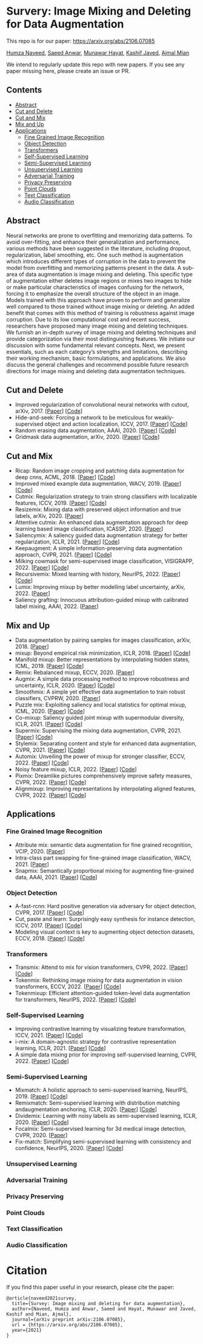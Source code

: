 # Survery: Image Mixing and Deleting for Data Augmentation

This repo is for our paper: https://arxiv.org/abs/2106.07085 

[Humza Naveed](https://scholar.google.com.pk/citations?user=k5dpooQAAAAJ&hl=en), [Saeed Anwar](https://scholar.google.com.au/citations?user=vPJIHywAAAAJ&hl=en), [Munawar Hayat](https://scholar.google.com.au/citations?user=Mx8MbWYAAAAJ&hl=en), [Kashif Javed](https://scholar.google.com.pk/citations?user=yFxpLBwAAAAJ&hl=en), [Ajmal Mian](https://scholar.google.com/citations?user=X589yaIAAAAJ&hl=en)

We intend to regularly update this repo with new papers. If you see any paper missing here, please create an issue or PR. 

## Contents
- [Abstract](#abstract)
- [Cut and Delete](#cut-and-delete)
- [Cut and Mix](#cut-and-mix)
- [Mix and Up](#mix-and-up)
- [Applications](#applications)
  - [Fine Grained Image Recognition](#fine-grained-image-recognition)
  - [Object Detection](#object-detection)
  - [Transformers](#transformers)
  - [Self-Supervised Learning](#self-supervised-learning)
  - [Semi-Supervised Learning](#semi-supervised-learning)
  - [Unsupervised Learning](#unsupervised-learning)
  - [Adversarial Training](#adversarial-training)
  - [Privacy Preserving](#privacy-preserving)
  - [Point Clouds](#point-clouds)
  - [Text Classification](#text-classification)
  - [Audio Classification](#audio-classification)
## Abstract
Neural networks are prone to overfitting and memorizing data patterns. To avoid over-fitting, and enhance
their generalization and performance, various methods have been suggested in the literature, including
dropout, regularization, label smoothing, etc. One such method is augmentation which introduces different
types of corruption in the data to prevent the model from overfitting and memorizing patterns present in
the data. A sub-area of data augmentation is image mixing and deleting. This specific type of augmentation
either deletes image regions or mixes two images to hide or make particular characteristics of images confusing
for the network, forcing it to emphasize the overall structure of the object in an image. Models trained with
this approach have proven to perform and generalize well compared to those trained without image mixing or
deleting. An added benefit that comes with this method of training is robustness against image corruption.
Due to its low computational cost and recent success, researchers have proposed many image mixing and
deleting techniques. We furnish an in-depth survey of image mixing and deleting techniques and provide
categorization via their most distinguishing features. We initiate our discussion with some fundamental
relevant concepts. Next, we present essentials, such as each category’s strengths and limitations, describing
their working mechanism, basic formulations, and applications. We also discuss the general challenges and
recommend possible future research directions for image mixing and deleting data augmentation techniques.

## Cut and Delete
* Improved regularization of convolutional neural networks with cutout, arXiv, 2017. [[Paper](https://arxiv.org/abs/1708.04552)] [[Code](https://github.com/uoguelph-mlrg/Cutout)]
* Hide-and-seek: Forcing a network to be meticulous for weakly-supervised object and action localization, ICCV, 2017. [[Paper](https://arxiv.org/abs/1704.04232)] [[Code](https://github.com/kkanshul/Hide-and-Seek)]
* Random erasing data augmentation, AAAI, 2020. [[Paper](https://arxiv.org/abs/1708.04896)] [[Code](https://github.com/zhunzhong07/Random-Erasing)]
* Gridmask data augmentation, arXiv, 2020. [[Paper](https://arxiv.org/abs/2001.04086)] [[Code](https://github.com/dvlab-research/GridMask)]

## Cut and Mix
* Ricap: Random image cropping and patching data augmentation for deep cnns, ACML, 2018. [[Paper](https://arxiv.org/abs/1811.09030)] [[Code](https://github.com/4uiiurz1/pytorch-ricap)]
* Improved mixed example data augmentation, WACV, 2019. [[Paper](https://arxiv.org/abs/1805.11272)] [[Code](https://github.com/ceciliaresearch/MixedExample)]
* Cutmix: Regularization strategy to train strong classifiers with localizable features, ICCV, 2019. [[Paper](https://arxiv.org/abs/1905.04899)] [[Code](https://github.com/clovaai/CutMix-PyTorch)]
* Resizemix: Mixing data with preserved object information and true labels, arXiv, 2020. [[Paper](https://arxiv.org/abs/2012.11101)]
* Attentive cutmix: An enhanced data augmentation approach for deep learning based image classification, ICASSP, 2020. [[Paper](https://arxiv.org/abs/2003.13048)]
* Saliencymix: A saliency guided data augmentation strategy for better regularization, ICLR, 2021. [[Paper](https://arxiv.org/abs/2006.01791)] [[Code](https://github.com/afm-shahab-uddin/SaliencyMix)]
* Keepaugment: A simple information-preserving data augmentation approach, CVPR, 2021. [[Paper]()] [[Code]()]
* Milking cowmask for semi-supervised image classification, VISIGRAPP, 2022. [[Paper](https://arxiv.org/abs/2003.12022)] [[Code](https://github.com/google-research/google-research/tree/master/milking_cowmask)]
* Recursivemix: Mixed learning with history, NeurIPS, 2022. [[Paper](https://arxiv.org/abs/2203.06844)] [[Code](https://github.com/implus/RecursiveMix-pytorch)]
* Lumix: Improving mixup by better modelling label uncertainty, arXiv, 2022. [[Paper](https://arxiv.org/abs/2211.15846)]
* Saliency grafting: Innocuous attribution-guided mixup with calibrated label mixing, AAAI, 2022. [[Paper](https://arxiv.org/abs/2112.08796)]
## Mix and Up
* Data augmentation by pairing samples for images classification, arXiv, 2018. [[Paper](https://arxiv.org/abs/1801.02929)]
* mixup: Beyond empirical risk minimization, ICLR, 2018. [[Paper](https://arxiv.org/abs/1710.09412)] [[Code](https://github.com/facebookresearch/mixup-cifar10)]
* Manifold mixup: Better representations by interpolating hidden states, ICML, 2019. [[Paper](https://arxiv.org/abs/1806.05236)] [[Code](https://github.com/vikasverma1077/manifold_mixup)]
* Remix: Rebalanced mixup, ECCV, 2020. [[Paper](https://arxiv.org/abs/2007.03943)]
* Augmix: A simple data processing method to improve robustness and uncertainty, ICLR, 2020. [[Paper](https://arxiv.org/abs/1912.02781)] [[Code](https://github.com/google-research/augmix)]
* Smoothmix: A simple yet effective data augmentation to train robust classifiers, CVPRW, 2020. [[Paper](https://openaccess.thecvf.com/content_CVPRW_2020/papers/w45/Lee_SmoothMix_A_Simple_Yet_Effective_Data_Augmentation_to_Train_Robust_CVPRW_2020_paper.pdf)]  
* Puzzle mix: Exploiting saliency and local statistics for optimal mixup, ICML, 2020. [[Paper](https://arxiv.org/abs/2009.06962)] [[Code](https://github.com/snu-mllab/PuzzleMix)]
* Co-mixup: Saliency guided joint mixup with supermodular diversity, ICLR, 2021. [[Paper](https://arxiv.org/abs/2102.03065)] [[Code](https://github.com/snu-mllab/Co-Mixup)]
* Supermix: Supervising the mixing data augmentation, CVPR, 2021. [[Paper](https://arxiv.org/abs/2003.05034)] [[Code](https://github.com/alldbi/SuperMix)]
* Stylemix: Separating content and style for enhanced data augmentation, CVPR, 2021. [[Paper](https://openaccess.thecvf.com/content/CVPR2021/html/Hong_StyleMix_Separating_Content_and_Style_for_Enhanced_Data_Augmentation_CVPR_2021_paper.html)] [[Code](https://github.com/alsdml/StyleMix)]
* Automix: Unveiling the power of mixup for stronger classifier, ECCV, 2022. [[Paper](https://arxiv.org/abs/2103.13027)] [[Code](https://github.com/Westlake-AI/AutoMix)]
* Noisy feature mixup, ICLR, 2022. [[Paper](https://arxiv.org/abs/2110.02180)] [[Code](https://github.com/erichson/NFM)]
* Pixmix: Dreamlike pictures comprehensively improve safety measures, CVPR, 2022. [[Paper](https://arxiv.org/abs/2112.05135)] [[Code](https://github.com/andyzoujm/pixmix)]
* Alignmixup: Improving representations by interpolating aligned features, CVPR, 2022. [[Paper](https://arxiv.org/abs/2103.15375)] [[Code](https://github.com/shashankvkt/AlignMixup_CVPR22)]
## Applications
### Fine Grained Image Recognition
* Attribute mix: semantic data augmentation for fine grained recognition, VCIP, 2020. [[Paper](https://arxiv.org/abs/2004.02684)]
* Intra-class part swapping for fine-grained image classification, WACV, 2021. [[Paper](https://openaccess.thecvf.com/content/WACV2021/papers/Zhang_Intra-Class_Part_Swapping_for_Fine-Grained_Image_Classification_WACV_2021_paper.pdf)]
* Snapmix: Semantically proportional mixing for augmenting fine-grained data, AAAI, 2021. [[Paper](https://arxiv.org/abs/2012.04846)] [[Code](https://github.com/Shaoli-Huang/SnapMix)]
### Object Detection
* A-fast-rcnn: Hard positive generation via adversary for object detection, CVPR, 2017. [[Paper](https://arxiv.org/abs/1704.03414)] [[Code](https://github.com/xiaolonw/adversarial-frcnn)]
* Cut, paste and learn: Surprisingly easy synthesis for instance detection, ICCV, 2017. [[Paper](https://arxiv.org/abs/1708.01642)] [[Code](https://github.com/debidatta/syndata-generation)]
* Modeling visual context is key to augmenting object detection datasets, ECCV, 2018. [[Paper](https://arxiv.org/abs/1807.07428)] [[Code](https://github.com/dvornikita/context_aug)]
### Transformers
* Transmix: Attend to mix for vision transformers, CVPR, 2022. [[Paper](https://arxiv.org/abs/2111.09833)] [[Code](https://github.com/Beckschen/TransMix)]
* Tokenmix: Rethinking image mixing for data augmentation in vision transformers, ECCV, 2022. [[Paper](https://arxiv.org/abs/2207.08409)] [[Code](https://github.com/Sense-X/TokenMix)]
* Tokenmixup: Efficient attention-guided token-level data augmentation for transformers, NeurIPS, 2022. [[Paper](https://arxiv.org/abs/2210.07562)] [[Code](https://github.com/mlvlab/TokenMixup)]
### Self-Supervised Learning
* Improving contrastive learning by visualizing feature transformation, ICCV, 2021. [[Paper](https://arxiv.org/abs/2108.02982)] [[Code](https://github.com/DTennant/CL-Visualizing-Feature-Transformation)]
* i-mix: A domain-agnostic strategy for contrastive representation learning, ICLR, 2021. [[Paper](https://arxiv.org/abs/2010.08887)] [[Code](https://github.com/kibok90/imix)]
* A simple data mixing prior for improving self-supervised learning, CVPR, 2022. [[Paper](https://arxiv.org/abs/2206.07692)] [[Code](https://github.com/OliverRensu/SDMP)]
### Semi-Supervised Learning
* Mixmatch: A holistic approach to semi-supervised learning, NeurIPS, 2019. [[Paper](https://arxiv.org/abs/1905.02249)] [[Code](https://github.com/google-research/mixmatch)] 
* Remixmatch: Semi-supervised learning with distribution matching andaugmentation anchoring, ICLR, 2020. [[Paper](https://arxiv.org/abs/1911.09785)] [[Code](https://github.com/google-research/remixmatch)]
* Dividemix: Learning with noisy labels as semi-supervised learning, ICLR, 2020. [[Paper](https://arxiv.org/abs/2002.07394)] [[Code](https://github.com/LiJunnan1992/DivideMix)]
* Focalmix: Semi-supervised learning for 3d medical image detection, CVPR, 2020. [[Paper](https://arxiv.org/abs/2003.09108)]
* Fix-match: Simplifying semi-supervised learning with consistency and confidence, NeurIPS, 2020. [[Paper](https://arxiv.org/abs/2001.07685)] [[Code](https://github.com/google-research/fixmatch)]
### Unsupervised Learning
### Adversarial Training
### Privacy Preserving
### Point Clouds
### Text Classification
### Audio Classification
# Citation
If you find this paper useful in your research, please cite the paper:

```
@article{naveed2021survey,
  title={Survey: Image mixing and deleting for data augmentation},
  author={Naveed, Humza and Anwar, Saeed and Hayat, Munawar and Javed, Kashif and Mian, Ajmal}, 
  journal={arXiv preprint arXiv:2106.07085},
  url = {https://arxiv.org/abs/2106.07085},
  year={2021}
}
```
